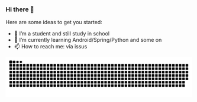 ### Hi there 👋

Here are some ideas to get you started:

- 🔭 I’m a student and still study in school
- 🌱 I’m currently learning Android/Spring/Python and some on
- 📫 How to reach me: via issus

<picture>
  <source media="(prefers-color-scheme: dark)" srcset="https://raw.githubusercontent.com/platane/platane/output/github-contribution-grid-snake-dark.svg">
  <source media="(prefers-color-scheme: light)" srcset="https://raw.githubusercontent.com/platane/platane/output/github-contribution-grid-snake.svg">
  <img alt="github contribution grid snake animation" src="https://raw.githubusercontent.com/platane/platane/output/github-contribution-grid-snake.svg">
</picture>
